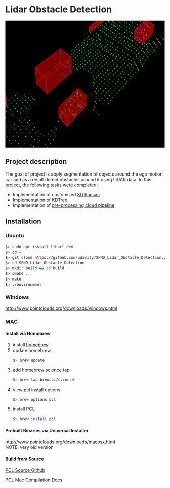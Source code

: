 # Lidar Obstacle Detection

<img src="media/Peek 2019-09-08 15-39.gif" width="700" height="400" />

## Project description

The goal of project is apply segmentation of objects around the ego motion car and as a result detect obstacles around it using LiDAR data.
In this project, the following tasks were completed:
* Implementation of customized [3D Ransac](https://github.com/brunoeducsantos/Lidar_Obstacle_Detection/blob/master/src/processPointClouds.cpp)
* Implementation of [KDTree](https://github.com/brunoeducsantos/Lidar_Obstacle_Detection/blob/master/src/kdtree.h)
* Implementation of [pre-processing cloud pipeline](https://github.com/brunoeducsantos/Lidar_Obstacle_Detection/blob/master/src/processPointClouds.cpp)

## Installation

### Ubuntu 

```bash
$> sudo apt install libpcl-dev
$> cd ~
$> git clone https://github.com/udacity/SFND_Lidar_Obstacle_Detection.git
$> cd SFND_Lidar_Obstacle_Detection
$> mkdir build && cd build
$> cmake ..
$> make
$> ./environment
```

### Windows 

http://www.pointclouds.org/downloads/windows.html

### MAC

#### Install via Homebrew
1. install [homebrew](https://brew.sh/)
2. update homebrew 
	```bash
	$> brew update
	```
3. add  homebrew science [tap](https://docs.brew.sh/Taps) 
	```bash
	$> brew tap brewsci/science
	```
4. view pcl install options
	```bash
	$> brew options pcl
	```
5. install PCL 
	```bash
	$> brew install pcl
	```

#### Prebuilt Binaries via Universal Installer
http://www.pointclouds.org/downloads/macosx.html  
NOTE: very old version 

#### Build from Source

[PCL Source Github](https://github.com/PointCloudLibrary/pcl)

[PCL Mac Compilation Docs](http://www.pointclouds.org/documentation/tutorials/compiling_pcl_macosx.php)
